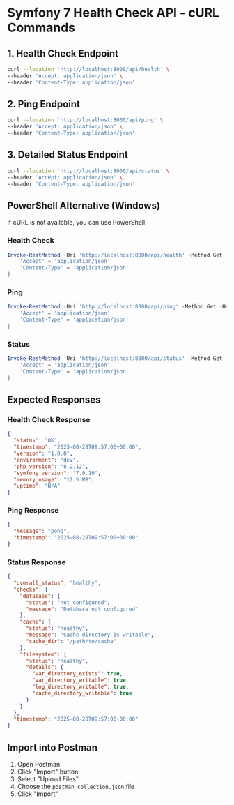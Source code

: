 # Symfony 7 Health Check API - cURL Commands

## 1. Health Check Endpoint
```bash
curl --location 'http://localhost:8000/api/health' \
--header 'Accept: application/json' \
--header 'Content-Type: application/json'
```

## 2. Ping Endpoint  
```bash
curl --location 'http://localhost:8000/api/ping' \
--header 'Accept: application/json' \
--header 'Content-Type: application/json'
```

## 3. Detailed Status Endpoint
```bash
curl --location 'http://localhost:8000/api/status' \
--header 'Accept: application/json' \
--header 'Content-Type: application/json'
```

## PowerShell Alternative (Windows)

If cURL is not available, you can use PowerShell:

### Health Check
```powershell
Invoke-RestMethod -Uri 'http://localhost:8000/api/health' -Method Get -Headers @{
    'Accept' = 'application/json'
    'Content-Type' = 'application/json'
}
```

### Ping
```powershell
Invoke-RestMethod -Uri 'http://localhost:8000/api/ping' -Method Get -Headers @{
    'Accept' = 'application/json'
    'Content-Type' = 'application/json'
}
```

### Status
```powershell
Invoke-RestMethod -Uri 'http://localhost:8000/api/status' -Method Get -Headers @{
    'Accept' = 'application/json'
    'Content-Type' = 'application/json'
}
```

## Expected Responses

### Health Check Response
```json
{
  "status": "OK",
  "timestamp": "2025-08-28T09:57:00+00:00",
  "version": "1.0.0",
  "environment": "dev",
  "php_version": "8.2.12",
  "symfony_version": "7.0.10",
  "memory_usage": "12.5 MB",
  "uptime": "N/A"
}
```

### Ping Response
```json
{
  "message": "pong",
  "timestamp": "2025-08-28T09:57:00+00:00"
}
```

### Status Response
```json
{
  "overall_status": "healthy",
  "checks": {
    "database": {
      "status": "not_configured",
      "message": "Database not configured"
    },
    "cache": {
      "status": "healthy",
      "message": "Cache directory is writable",
      "cache_dir": "/path/to/cache"
    },
    "filesystem": {
      "status": "healthy",
      "details": {
        "var_directory_exists": true,
        "var_directory_writable": true,
        "log_directory_writable": true,
        "cache_directory_writable": true
      }
    }
  },
  "timestamp": "2025-08-28T09:57:00+00:00"
}
```

## Import into Postman

1. Open Postman
2. Click "Import" button
3. Select "Upload Files"
4. Choose the `postman_collection.json` file
5. Click "Import"

